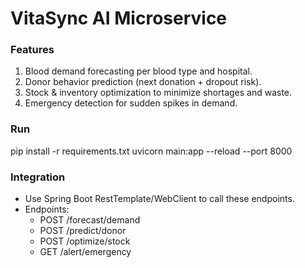 # VitaSync AI Microservice

### Features
1. Blood demand forecasting per blood type and hospital.
2. Donor behavior prediction (next donation + dropout risk).
3. Stock & inventory optimization to minimize shortages and waste.
4. Emergency detection for sudden spikes in demand.

### Run
pip install -r requirements.txt
uvicorn main:app --reload --port 8000

### Integration
- Use Spring Boot RestTemplate/WebClient to call these endpoints.
- Endpoints:
  - POST /forecast/demand
  - POST /predict/donor
  - POST /optimize/stock
  - GET /alert/emergency
